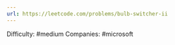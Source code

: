 ```yaml
---
url: https://leetcode.com/problems/bulb-switcher-ii
---
```


Difficulty: #medium
Companies: #microsoft